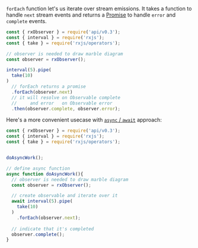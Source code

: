 <!--
name:		
title:		forEach
pageTitle:	forEach — RxJS function usage example + marble diagram
desc:		
docsUrl:	https://rxjs.dev/api/index/class/Observable#forEach
-->

`forEach` function let's us iterate over stream emissions. It takes a function to handle `next` stream events and returns a [Promise](https://developer.mozilla.org/en-US/docs/Web/JavaScript/Reference/Global_Objects/Promise) to handle `error` and `complete` events.

```js
const { rxObserver } = require('api/v0.3');
const { interval } = require('rxjs');
const { take } = require('rxjs/operators');

// observer is needed to draw marble diagram
const observer = rxObserver();

interval(5).pipe(
  take(10)
)
  // forEach returns a promise
  .forEach(observer.next)
  // it will resolve on Observable complete
  //     and error   on Observable error
  .then(observer.complete, observer.error);
```

Here's a more convenient usecase with [`async` / `await`](https://developer.mozilla.org/en-US/docs/Web/JavaScript/Reference/Statements/async_function) approach:


```js
const { rxObserver } = require('api/v0.3');
const { interval } = require('rxjs');
const { take } = require('rxjs/operators');


doAsyncWork();

// define async function
async function doAsyncWork(){
  // observer is needed to draw marble diagram
  const observer = rxObserver();

  // create observable and iterate over it
  await interval(5).pipe(
    take(10)
  )
    .forEach(observer.next);
  
  // indicate that it's completed
  observer.complete();
}
```
